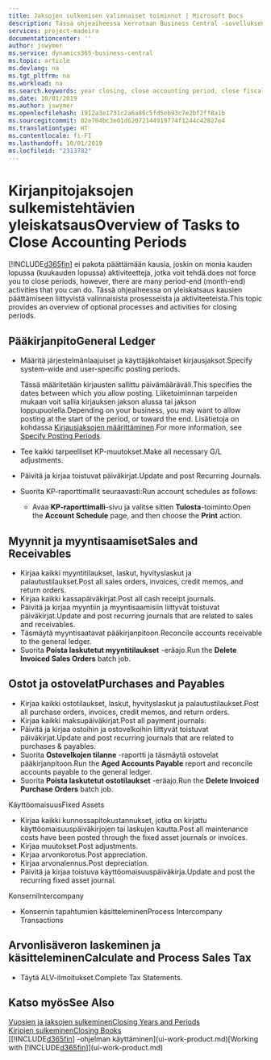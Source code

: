 ```yaml
---
title: Jaksojen sulkemisen valinnaiset toiminnot | Microsoft Docs
description: Tässä ohjeaiheessa kerrotaan Business Central -sovelluksen kirjanpitojaksojen sulkemisen valinnaisista prosesseista ja toiminnoista.
services: project-madeira
documentationcenter: ''
author: jswymer
ms.service: dynamics365-business-central
ms.topic: article
ms.devlang: na
ms.tgt_pltfrm: na
ms.workload: na
ms.search.keywords: year closing, close accounting period, close fiscal year, aging, creditor payments, vendor payments
ms.date: 10/01/2019
ms.author: jswymer
ms.openlocfilehash: 1912a3e1731c2a6a86c5fd5eb93c7e2bf2ff8a1b
ms.sourcegitcommit: 02e704bc3e01d62072144919774f1244c42827e4
ms.translationtype: HT
ms.contentlocale: fi-FI
ms.lasthandoff: 10/01/2019
ms.locfileid: "2313782"
---
```

# <a name="overview-of-tasks-to-close-accounting-periods"></a><span data-ttu-id="2a86c-103">Kirjanpitojaksojen sulkemistehtävien yleiskatsaus</span><span class="sxs-lookup"><span data-stu-id="2a86c-103">Overview of Tasks to Close Accounting Periods</span></span>
[!INCLUDE[d365fin](includes/d365fin_md.md)] <span data-ttu-id="2a86c-104">ei pakota päättämään kausia, joskin on monia kauden lopussa (kuukauden lopussa) aktiviteetteja, jotka voit tehdä.</span><span class="sxs-lookup"><span data-stu-id="2a86c-104">does not force you to close periods, however, there are many period-end (month-end) activities that you can do.</span></span> <span data-ttu-id="2a86c-105">Tässä ohjeaiheessa on yleiskatsaus kausien päättämiseen liittyvistä valinnaisista prosesseista ja aktiviteeteista.</span><span class="sxs-lookup"><span data-stu-id="2a86c-105">This topic provides an overview of optional processes and activities for closing periods.</span></span>  

## <a name="general-ledger"></a><span data-ttu-id="2a86c-106">Pääkirjanpito</span><span class="sxs-lookup"><span data-stu-id="2a86c-106">General Ledger</span></span>
* <span data-ttu-id="2a86c-107">Määritä järjestelmänlaajuiset ja käyttäjäkohtaiset kirjausjaksot.</span><span class="sxs-lookup"><span data-stu-id="2a86c-107">Specify system-wide and user-specific posting periods.</span></span>  

    <span data-ttu-id="2a86c-108">Tässä määritetään kirjausten sallittu päivämääräväli.</span><span class="sxs-lookup"><span data-stu-id="2a86c-108">This specifies the dates between which you allow posting.</span></span> <span data-ttu-id="2a86c-109">Liiketoiminnan tarpeiden mukaan voit sallia kirjauksen jakson alussa tai jakson loppupuolella.</span><span class="sxs-lookup"><span data-stu-id="2a86c-109">Depending on your business, you may want to allow posting at the start of the period, or toward the end.</span></span> <span data-ttu-id="2a86c-110">Lisätietoja on kohdassa [Kirjausjaksojen määrittäminen](finance-how-specify-posting-periods.md).</span><span class="sxs-lookup"><span data-stu-id="2a86c-110">For more information, see [Specify Posting Periods](finance-how-specify-posting-periods.md).</span></span>  
* <span data-ttu-id="2a86c-111">Tee kaikki tarpeelliset KP-muutokset.</span><span class="sxs-lookup"><span data-stu-id="2a86c-111">Make all necessary G/L adjustments.</span></span>  
* <span data-ttu-id="2a86c-112">Päivitä ja kirjaa toistuvat päiväkirjat.</span><span class="sxs-lookup"><span data-stu-id="2a86c-112">Update and post Recurring Journals.</span></span>  
  <!--* Process Consolidations-->
* <span data-ttu-id="2a86c-113">Suorita KP-raporttimallit seuraavasti:</span><span class="sxs-lookup"><span data-stu-id="2a86c-113">Run account schedules as follows:</span></span>  
  * <span data-ttu-id="2a86c-114">Avaa **KP-raporttimalli**-sivu ja valitse sitten **Tulosta**-toiminto.</span><span class="sxs-lookup"><span data-stu-id="2a86c-114">Open the **Account Schedule** page, and then choose the **Print** action.</span></span>  

## <a name="sales-and-receivables"></a><span data-ttu-id="2a86c-115">Myynnit ja myyntisaamiset</span><span class="sxs-lookup"><span data-stu-id="2a86c-115">Sales and Receivables</span></span>
* <span data-ttu-id="2a86c-116">Kirjaa kaikki myyntitilaukset, laskut, hyvityslaskut ja palautustilaukset.</span><span class="sxs-lookup"><span data-stu-id="2a86c-116">Post all sales orders, invoices, credit memos, and return orders.</span></span>  
* <span data-ttu-id="2a86c-117">Kirjaa kaikki kassapäiväkirjat.</span><span class="sxs-lookup"><span data-stu-id="2a86c-117">Post all cash receipt journals.</span></span>  
* <span data-ttu-id="2a86c-118">Päivitä ja kirjaa myyntiin ja myyntisaamisiin liittyvät toistuvat päiväkirjat.</span><span class="sxs-lookup"><span data-stu-id="2a86c-118">Update and post recurring journals that are related to sales and receivables.</span></span>  
* <span data-ttu-id="2a86c-119">Täsmäytä myyntisaatavat pääkirjanpitoon.</span><span class="sxs-lookup"><span data-stu-id="2a86c-119">Reconcile accounts receivable to the general ledger.</span></span>  
* <span data-ttu-id="2a86c-120">Suorita **Poista laskutetut myyntitilaukset** -eräajo.</span><span class="sxs-lookup"><span data-stu-id="2a86c-120">Run the **Delete Invoiced Sales Orders** batch job.</span></span>  

## <a name="purchases-and-payables"></a><span data-ttu-id="2a86c-121">Ostot ja ostovelat</span><span class="sxs-lookup"><span data-stu-id="2a86c-121">Purchases and Payables</span></span>
* <span data-ttu-id="2a86c-122">Kirjaa kaikki ostotilaukset, laskut, hyvityslaskut ja palautustilaukset.</span><span class="sxs-lookup"><span data-stu-id="2a86c-122">Post all purchase orders, invoices, credit memos, and return orders.</span></span>  
* <span data-ttu-id="2a86c-123">Kirjaa kaikki maksupäiväkirjat.</span><span class="sxs-lookup"><span data-stu-id="2a86c-123">Post all payment journals.</span></span>  
* <span data-ttu-id="2a86c-124">Päivitä ja kirjaa ostoihin ja ostovelkoihin liittyvät toistuvat päiväkirjat.</span><span class="sxs-lookup"><span data-stu-id="2a86c-124">Update and post recurring journals that are related to purchases & payables.</span></span>  
* <span data-ttu-id="2a86c-125">Suorita **Ostovelkojen tilanne** -raportti ja täsmäytä ostovelat pääkirjanpitoon.</span><span class="sxs-lookup"><span data-stu-id="2a86c-125">Run the **Aged Accounts Payable** report and reconcile accounts payable to the general ledger.</span></span>  
* <span data-ttu-id="2a86c-126">Suorita **Poista laskutetut ostotilaukset** -eräajo.</span><span class="sxs-lookup"><span data-stu-id="2a86c-126">Run the **Delete Invoiced Purchase Orders** batch job.</span></span>  

<span data-ttu-id="2a86c-127">Käyttöomaisuus</span><span class="sxs-lookup"><span data-stu-id="2a86c-127">Fixed Assets</span></span>
* <span data-ttu-id="2a86c-128">Kirjaa kaikki kunnossapitokustannukset, jotka on kirjattu käyttöomaisuuspäiväkirjojen tai laskujen kautta.</span><span class="sxs-lookup"><span data-stu-id="2a86c-128">Post all maintenance costs have been posted through the fixed asset journals or invoices.</span></span>
* <span data-ttu-id="2a86c-129">Kirjaa muutokset.</span><span class="sxs-lookup"><span data-stu-id="2a86c-129">Post adjustments.</span></span>
* <span data-ttu-id="2a86c-130">Kirjaa arvonkorotus.</span><span class="sxs-lookup"><span data-stu-id="2a86c-130">Post appreciation.</span></span>
* <span data-ttu-id="2a86c-131">Kirjaa arvonalennus.</span><span class="sxs-lookup"><span data-stu-id="2a86c-131">Post depreciation.</span></span>
* <span data-ttu-id="2a86c-132">Päivitä ja kirjaa toistuva käyttöomaisuuspäiväkirja.</span><span class="sxs-lookup"><span data-stu-id="2a86c-132">Update and post the recurring fixed asset journal.</span></span>

<span data-ttu-id="2a86c-133">Konserni</span><span class="sxs-lookup"><span data-stu-id="2a86c-133">Intercompany</span></span>
* <span data-ttu-id="2a86c-134">Konsernin tapahtumien käsitteleminen</span><span class="sxs-lookup"><span data-stu-id="2a86c-134">Process Intercompany Transactions</span></span>

## <a name="calculate-and-process-sales-tax"></a><span data-ttu-id="2a86c-135">Arvonlisäveron laskeminen ja käsitteleminen</span><span class="sxs-lookup"><span data-stu-id="2a86c-135">Calculate and Process Sales Tax</span></span>
* <span data-ttu-id="2a86c-136">Täytä ALV-ilmoitukset.</span><span class="sxs-lookup"><span data-stu-id="2a86c-136">Complete Tax Statements.</span></span>  

## <a name="see-also"></a><span data-ttu-id="2a86c-137">Katso myös</span><span class="sxs-lookup"><span data-stu-id="2a86c-137">See Also</span></span>
[<span data-ttu-id="2a86c-138">Vuosien ja jaksojen sulkeminen</span><span class="sxs-lookup"><span data-stu-id="2a86c-138">Closing Years and Periods</span></span>](year-close-years-periods.md)  
[<span data-ttu-id="2a86c-139">Kirjojen sulkeminen</span><span class="sxs-lookup"><span data-stu-id="2a86c-139">Closing Books</span></span>](year-close-books.md)  
<span data-ttu-id="2a86c-140">[[!INCLUDE[d365fin](includes/d365fin_md.md)] -ohjelman käyttäminen](ui-work-product.md)</span><span class="sxs-lookup"><span data-stu-id="2a86c-140">[Working with [!INCLUDE[d365fin](includes/d365fin_md.md)]](ui-work-product.md)</span></span>
